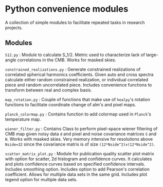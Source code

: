 # Python convenience modules

A collection of simple modules to facilitate repeated tasks in research projects.

## Modules


`S12.py` : Module to calculate S_1/2. Metric used to characterize lack of large-angle correlations in the CMB. Works for masked skies.

`constrained_realizations.py` : Generate constrained realizations of correlated spherical harmonics coefficients. Given auto and cross spectra calculate either random constrained realization, or individual correlated piece and random uncorrelated piece. Includes convenience functions to transform between real and complex basis.

`map_rotation.py` : Couple of functions that make use of `healpy`'s rotation functions to facilitate coordinate change of alm's and pixel maps.

`planck_colormap.py` : Contains function to add colormap used in `Planck`'s temperature map.

`wiener_filter.py` : Contains Class to perform pixel-space wiener filtering of CMB map given noisy data `d` and pixel and noise covariance matrices `S` and `N`. Works with masked skies. Very memory intensive for resolutions above `Nside=32` since the covariance matrix is of size `(12*Nside^2)x(12*Nside^2)`.

`scatter_matrix_plot.py` : Module for publication quality scatter plot matrix with option for scatter, 2d histogram and confidence curves. It calculates and plots confidence curves based on specified confidence intervals. Includes smoothing option. Includes option to add Pearson's correlation coefficient. Allows for multiple data sets in the same grid. Includes plot legend option for multiple data sets. 
